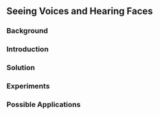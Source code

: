 ## Seeing Voices and Hearing Faces

### Background

### Introduction

### Solution

### Experiments

### Possible Applications